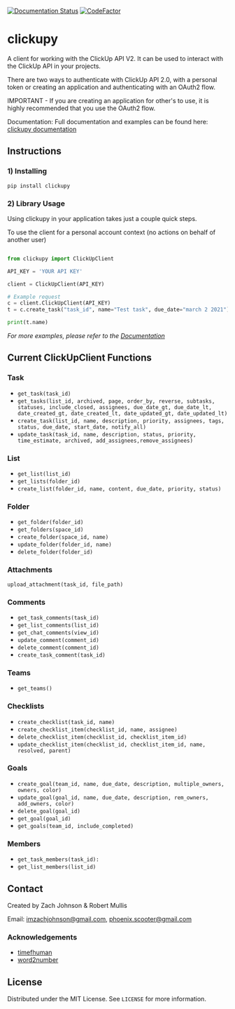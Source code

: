 [![Documentation Status](https://readthedocs.org/projects/clickupy/badge/?version=latest)](https://clickupy.readthedocs.io/en/latest/?badge=latest)
[![CodeFactor](https://www.codefactor.io/repository/github/imzachjohnson/clickupy/badge)](https://www.codefactor.io/repository/github/imzachjohnson/clickupy)


# clickupy

A client for working with the ClickUp API V2. It can be used to interact with the ClickUp API in your projects.

There are two ways to authenticate with ClickUp API 2.0, with a personal token or creating an application and authenticating with an OAuth2 flow. 

IMPORTANT - If you are creating an application for other's to use, it is highly recommended that you use the OAuth2 flow.

Documentation: Full documentation and examples can be found here: [clickupy documentation](https://clickupy.readthedocs.io/en/latest/)

## Instructions
### 1) Installing
```pip install clickupy```

### 2) Library Usage
Using clickupy in your application takes just a couple quick steps.

To use the client for a personal account context (no actions on behalf of another user)

```python

from clickupy import ClickUpClient

API_KEY = 'YOUR API KEY'

client = ClickUpClient(API_KEY)

# Example request
c = client.ClickUpClient(API_KEY)
t = c.create_task("task_id", name="Test task", due_date="march 2 2021")

print(t.name)

```
_For more examples, please refer to the [Documentation](https://clickupy.readthedocs.io/en/latest/)_


## Current ClickUpClient Functions

### Task
* `get_task(task_id)`
* `get_tasks(list_id, archived, page, order_by, reverse, subtasks, statuses, include_closed, assignees, due_date_gt, due_date_lt, date_created_gt, date_created_lt, date_updated_gt, date_updated_lt)`
* `create_task(list_id, name, description, priority, assignees, tags, status, due_date, start_date, notify_all)`
* `update_task(task_id, name, description, status, priority, time_estimate, archived, add_assignees,remove_assignees)`


### List
* `get_list(list_id)`
* `get_lists(folder_id)`
* `create_list(folder_id, name, content, due_date, priority, status)`

### Folder
* `get_folder(folder_id)`
* `get_folders(space_id)`
* `create_folder(space_id, name)`
* `update_folder(folder_id, name)`
* `delete_folder(folder_id)`

### Attachments
`upload_attachment(task_id, file_path)`

### Comments
* `get_task_comments(task_id)`
* `get_list_comments(list_id)`
* `get_chat_comments(view_id)`
* `update_comment(comment_id)`
* `delete_comment(comment_id)`
* `create_task_comment(task_id)`

### Teams
* `get_teams()`

### Checklists
* `create_checklist(task_id, name)`
* `create_checklist_item(checklist_id, name, assignee)`
* `delete_checklist_item(checklist_id, checklist_item_id)`
* `update_checklist_item(checklist_id, checklist_item_id, name, resolved, parent)`


### Goals
* `create_goal(team_id, name, due_date, description, multiple_owners, owners, color)`
* `update_goal(goal_id, name, due_date, description, rem_owners, add_owners, color)`
* `delete_goal(goal_id)`
* `get_goal(goal_id)`
* `get_goals(team_id, include_completed)`

### Members
* `get_task_members(task_id):`
* `get_list_members(list_id)`


## Contact
Created by Zach Johnson & Robert Mullis

Email: imzachjohnson@gmail.com, phoenix.scooter@gmail.com


### Acknowledgements
* [timefhuman](https://github.com/alvinwan/timefhuman)
* [word2number](https://github.com/akshaynagpal/w2n)


## License
Distributed under the MIT License. See `LICENSE` for more information.
